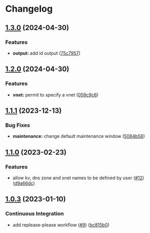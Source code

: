 # Changelog

## [1.3.0](https://github.com/camptocamp/terraform-azure-flexible-server/compare/v1.2.0...v1.3.0) (2024-04-30)


### Features

* **output:** add id output ([75c7957](https://github.com/camptocamp/terraform-azure-flexible-server/commit/75c7957fcc3fbd6d8a1c616821336b80a8e9d126))

## [1.2.0](https://github.com/camptocamp/terraform-azure-flexible-server/compare/v1.1.1...v1.2.0) (2024-04-30)


### Features

* **vnet:** permit to specify a vnet ([059c9c6](https://github.com/camptocamp/terraform-azure-flexible-server/commit/059c9c62fe7d36b22667f834982d8dec7d2d5cd7))

## [1.1.1](https://github.com/camptocamp/terraform-azure-flexible-server/compare/v1.1.0...v1.1.1) (2023-12-13)


### Bug Fixes

* **maintenance:** change default maintenance window ([5084b58](https://github.com/camptocamp/terraform-azure-flexible-server/commit/5084b586b71ea2270a767d0638305ec79c7eeb8c))

## [1.1.0](https://github.com/camptocamp/terraform-azure-flexible-server/compare/v1.0.4...v1.1.0) (2023-02-23)


### Features

* allow kv, dns zone and snet names to be defined by user ([#12](https://github.com/camptocamp/terraform-azure-flexible-server/issues/12)) ([d9a66dc](https://github.com/camptocamp/terraform-azure-flexible-server/commit/d9a66dc17fcff87022937d62028854cddf766f9c))

## [1.0.3](https://github.com/camptocamp/terraform-azure-flexible-server/compare/v1.0.2...v1.0.3) (2023-01-10)


### Continuous Integration

* add replease-please workflow ([#9](https://github.com/camptocamp/terraform-azure-flexible-server/issues/9)) ([bc815b0](https://github.com/camptocamp/terraform-azure-flexible-server/commit/bc815b0ab5961505e7ee6a25b4cefb596552486a))
